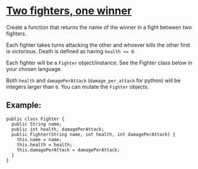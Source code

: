# [Two fighters, one winner](https://www.codewars.com/kata/two-fighters-one-winner "https://www.codewars.com/kata/577bd8d4ae2807c64b00045b")

Create a function that returns the name of the winner in a fight between two fighters.

Each fighter takes turns attacking the other and whoever kills the other first is victorious. Death is defined as having `health <= 0`.

Each fighter will be a `Fighter` object/instance. See the Fighter class below in your chosen language.

Both `health` and `damagePerAttack` (`damage_per_attack` for python) will be integers larger than `0`. You can mutate the `Fighter` objects.

## Example:
```
public class Fighter {
  public String name;
  public int health, damagePerAttack;
  public Fighter(String name, int health, int damagePerAttack) {
    this.name = name;
    this.health = health;
    this.damagePerAttack = damagePerAttack;
  }
}
```
